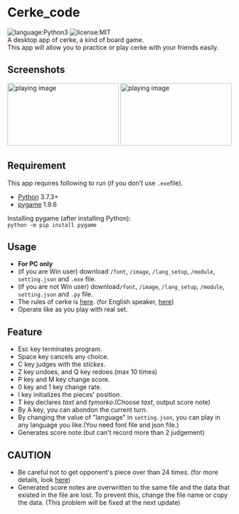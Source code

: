# Cerke_code
![language:Python3](https://img.shields.io/badge/language-Python3-blue.svg) ![license:MIT](https://img.shields.io/badge/license-MIT-blue.svg)  
A desktop app of cerke, a kind of board game.  
This app will allow you to practice or play cerke with your friends easily.

## Screenshots
<img src="https://user-images.githubusercontent.com/49038898/65514457-49b02300-df18-11e9-934b-0a07160a3890.png" alt="playing image" width="250" height="140">  <img src="https://user-images.githubusercontent.com/49038898/65514484-5765a880-df18-11e9-8a76-ec1c77569edd.png" alt="playing image" width="250" height="140">

## Requirement
This app requires following to run (if you don't use `.exe`file).
- [Python](https://www.python.org) 3.7.3+
- [pygame](https://www.pygame.org/wiki/GettingStarted) 1.9.6  

Installing pygame (after installing Python):  
``` python -m pip install pygame ```

## Usage
- **For PC only**
- (if you are Win user) download `/font`, `/image`, `/lang_setup`, `/module`, `setting.json` and `.exe` file.
- (if you are not Win user) download`/font`, `/image`, `/lang_setup`, `/module`, `setting.json` and `.py` file.
- The rules of cerke is [here](https://sites.google.com/view/cet2kaik/%E7%B5%B1%E4%B8%80%E8%A6%8F%E5%89%87?authuser=0). (for English speaker, [here](https://sites.google.com/view/cet2kaik/the-standardized-rule-in-english?authuser=0))
- Operate like as you play with real set.

## Feature
- Esc key terminates program.
- Space key cancels any choice.
- C key judges with the *stickes*.
- Z key undoes, and Q key redoes.(max 10 times)
- P key and M key change score.
- 0 key and 1 key change rate.
- I key initializes the pieces' position.
- T key declares *taxt* and *tymorko*.(Choose *taxt*, output score note)
- By A key, you can abondon the current turn.
- By changing the value of "language" in `setting.json`, you can play in any language you like.(You need font file and json file.)
- Generates score note.(but can't record more than 2 judgement)

## CAUTION
- Be careful not to get opponent's piece over than 24 times. (for more details, look [here](https://github.com/schwert398/cerke_code/issues/6))
- Generated score notes are overwritten to the same file and the data that existed in the file are lost. To prevent this, change the file name or copy the data. (This problem will be fixed at the next update)
